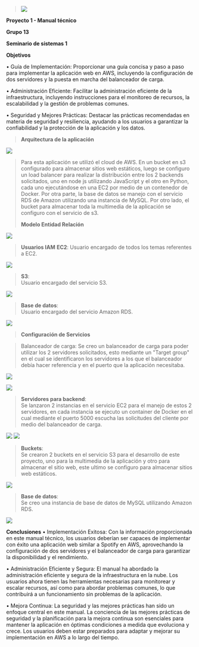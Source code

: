> ![](manual_tecnico_media/media/image1.png)

**Proyecto 1 - Manual técnico**

**Grupo 13**

**Seminario de sistemas 1**

****Objetivos****

•	Guía de Implementación: Proporcionar una guía concisa y paso a paso para implementar la aplicación web en AWS, incluyendo la configuración de dos servidores y la puesta en marcha del balanceador de carga.

•	Administración Eficiente: Facilitar la administración eficiente de la infraestructura, incluyendo instrucciones para el monitoreo de recursos, la escalabilidad y la gestión de problemas comunes.

•	Seguridad y Mejores Prácticas: Destacar las prácticas recomendadas en materia de seguridad y resiliencia, ayudando a los usuarios a garantizar la confiabilidad y la protección de la aplicación y los datos.


> ****Arquitectura de la aplicación****

![](manual_tecnico_media/media/image2.png)

> Para esta aplicación se utilizó el cloud de AWS. En un bucket en s3
> configurado para almacenar sitios web estáticos, luego se configuro un
> load balancer para realizar la distribución entre los 2 backends
> solicitados, uno en node js utilizando JavaScript y el otro en Python,
> cada uno ejecutándose en una EC2 por medio de un contenedor de Docker.
> Por otra parte, la base de datos se manejo con el servicio RDS de
> Amazon utilizando una instancia de MySQL. Por otro lado, el bucket
> para almacenar toda la multimedia de la aplicación se configuro con el
> servicio de s3.
>
> ****Modelo Entidad Relación****

![](manual_tecnico_media/media/image3.png)

> ****Usuarios IAM****
>**EC2**:
> Usuario encargado de todos los temas referentes a EC2.

![](manual_tecnico_media/media/image4.png)

> **S3**:\
> Usuario encargado del servicio S3.

![](manual_tecnico_media/media/image5.png)

> **Base de datos**:\
> Usuario encargado del servicio Amazon RDS.

![](manual_tecnico_media/media/image6.png)

> ****Configuración de Servicios****

>Balanceador de carga:
> Se creo un balanceador de carga para poder utilizar los 2 servidores
> solicitados, esto mediante un "Target group" en el cual se identificaron los servidores
> a los que el balanceador debía hacer referencia y en el puerto que la aplicación necesitaba.

![](manual_tecnico_media/media/image7.png)

![](manual_tecnico_media/media/image8.png)

> **Servidores para backend**:\
> Se lanzaron 2 instancias en el servicio EC2 para el manejo de estos 2
> servidores, en cada instancia se ejecuto un container de Docker en el
> cual mediante el puerto 5000 escucha las solicitudes del cliente por
> medio del balanceador de carga.

![](manual_tecnico_media/media/image9.png)
![](manual_tecnico_media/media/image10.png)

> **Buckets**:\
> Se crearon 2 buckets en el servicio S3 para el desarrollo de este
> proyecto, uno para la multimedia de la aplicación y otro para
> almacenar el sitio web, este ultimo se configuro para almacenar sitios
> web estáticos.

![](manual_tecnico_media/media/image11.png)

> **Base de datos**:\
> Se creo una instancia de base de datos de MySQL utilizando Amazon RDS.

![](manual_tecnico_media/media/image12.png)

****Conclusiones****
•	Implementación Exitosa: Con la información proporcionada en este manual técnico, los usuarios deberían ser capaces de implementar con éxito una aplicación web similar a Spotify en AWS, aprovechando la configuración de dos servidores y el balanceador de carga para garantizar la disponibilidad y el rendimiento.

•	Administración Eficiente y Segura: El manual ha abordado la administración eficiente y segura de la infraestructura en la nube. Los usuarios ahora tienen las herramientas necesarias para monitorear y escalar recursos, así como para abordar problemas comunes, lo que contribuirá a un funcionamiento sin problemas de la aplicación.

•	Mejora Continua: La seguridad y las mejores prácticas han sido un enfoque central en este manual. La conciencia de las mejores prácticas de seguridad y la planificación para la mejora continua son esenciales para mantener la aplicación en óptimas condiciones a medida que evoluciona y crece. Los usuarios deben estar preparados para adaptar y mejorar su implementación en AWS a lo largo del tiempo.


